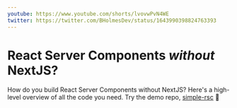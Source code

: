 ```yaml
---
youtube: https://www.youtube.com/shorts/lvovwPvN4WE
twitter: https://twitter.com/BHolmesDev/status/1643990398824763393
---
```


# React Server Components _without_ NextJS?

How do you build React Server Components without NextJS? Here's a high-level overview of all the code you need. Try the demo repo, [simple-rsc](https://github.com/bholmesdev/simple-rsc) 👀
